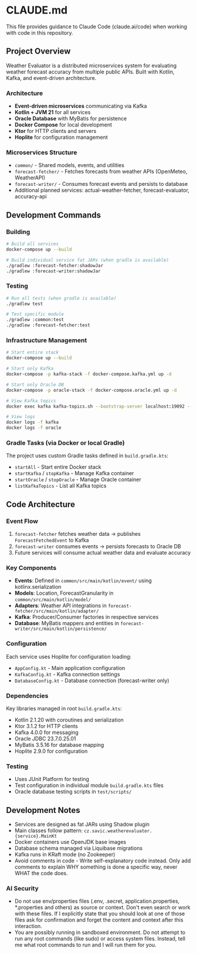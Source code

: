 # CLAUDE.md

This file provides guidance to Claude Code (claude.ai/code) when working with code in this repository.

## Project Overview

Weather Evaluator is a distributed microservices system for evaluating weather forecast accuracy from multiple public
APIs. Built with Kotlin, Kafka, and event-driven architecture.

### Architecture

- **Event-driven microservices** communicating via Kafka
- **Kotlin + JVM 21** for all services
- **Oracle Database** with MyBatis for persistence
- **Docker Compose** for local development
- **Ktor** for HTTP clients and servers
- **Hoplite** for configuration management

### Microservices Structure

- `common/` - Shared models, events, and utilities
- `forecast-fetcher/` - Fetches forecasts from weather APIs (OpenMeteo, WeatherAPI)
- `forecast-writer/` - Consumes forecast events and persists to database
- Additional planned services: actual-weather-fetcher, forecast-evaluator, accuracy-api

## Development Commands

### Building

```bash
# Build all services
docker-compose up --build

# Build individual service fat JARs (when gradle is available)
./gradlew :forecast-fetcher:shadowJar
./gradlew :forecast-writer:shadowJar
```

### Testing

```bash
# Run all tests (when gradle is available)
./gradlew test

# Test specific module
./gradlew :common:test
./gradlew :forecast-fetcher:test
```

### Infrastructure Management

```bash
# Start entire stack
docker-compose up --build

# Start only Kafka
docker-compose -p kafka-stack -f docker-compose.kafka.yml up -d

# Start only Oracle DB
docker-compose -p oracle-stack -f docker-compose.oracle.yml up -d

# View Kafka topics
docker exec kafka kafka-topics.sh --bootstrap-server localhost:19092 --list

# View logs
docker logs -f kafka
docker logs -f oracle
```

### Gradle Tasks (via Docker or local Gradle)

The project uses custom Gradle tasks defined in `build.gradle.kts`:

- `startAll` - Start entire Docker stack
- `startKafka` / `stopKafka` - Manage Kafka container
- `startOracle` / `stopOracle` - Manage Oracle container
- `listKafkaTopics` - List all Kafka topics

## Code Architecture

### Event Flow

1. `forecast-fetcher` fetches weather data → publishes `ForecastFetchedEvent` to Kafka
2. `forecast-writer` consumes events → persists forecasts to Oracle DB
3. Future services will consume actual weather data and evaluate accuracy

### Key Components

- **Events**: Defined in `common/src/main/kotlin/event/` using kotlinx.serialization
- **Models**: Location, ForecastGranularity in `common/src/main/kotlin/model/`
- **Adapters**: Weather API integrations in `forecast-fetcher/src/main/kotlin/adapter/`
- **Kafka**: Producer/Consumer factories in respective services
- **Database**: MyBatis mappers and entities in `forecast-writer/src/main/kotlin/persistence/`

### Configuration

Each service uses Hoplite for configuration loading:

- `AppConfig.kt` - Main application configuration
- `KafkaConfig.kt` - Kafka connection settings
- `DatabaseConfig.kt` - Database connection (forecast-writer only)

### Dependencies

Key libraries managed in root `build.gradle.kts`:

- Kotlin 2.1.20 with coroutines and serialization
- Ktor 3.1.2 for HTTP clients
- Kafka 4.0.0 for messaging
- Oracle JDBC 23.7.0.25.01
- MyBatis 3.5.16 for database mapping
- Hoplite 2.9.0 for configuration

### Testing

- Uses JUnit Platform for testing
- Test configuration in individual module `build.gradle.kts` files
- Oracle database testing scripts in `test/scripts/`

## Development Notes

- Services are designed as fat JARs using Shadow plugin
- Main classes follow pattern: `cz.savic.weatherevaluator.{service}.MainKt`
- Docker containers use OpenJDK base images
- Database schema managed via Liquibase migrations
- Kafka runs in KRaft mode (no Zookeeper)
- Avoid comments in code - Write self-explanatory code instead. Only add comments to explain WHY something is done a specific way, never WHAT the code does.

### AI Security

- Do not use env/properties files (.env, .secret, application.properties, *.properties and others) as source or context.
  Don't even search or work with these files. If I explicitly state that you should look at one of those files ask for
  confirmation and forget the content and context after this interaction.
- You are possibly running in sandboxed environment. Do not attempt to run any root commands (like sudo) or access
  system files. Instead, tell me what root commands to run and I will run them for you.